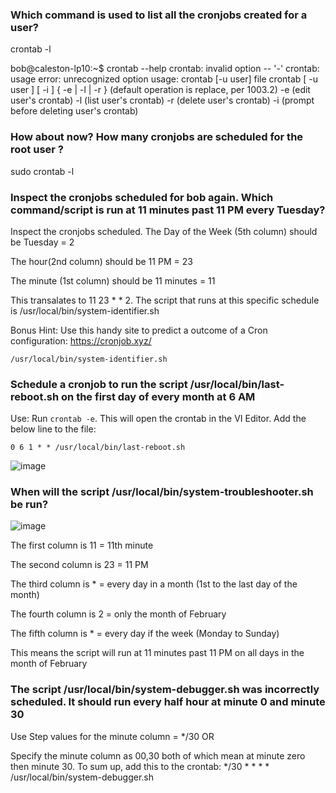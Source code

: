 ### Which command is used to list all the cronjobs created for a user?

crontab -l

bob@caleston-lp10:~$ crontab --help
crontab: invalid option -- '-'
crontab: usage error: unrecognized option
usage:  crontab [-u user] file
        crontab [ -u user ] [ -i ] { -e | -l | -r }
                (default operation is replace, per 1003.2)
        -e      (edit user's crontab)
        -l      (list user's crontab)
        -r      (delete user's crontab)
        -i      (prompt before deleting user's crontab)

        
### How about now? How many cronjobs are scheduled for the root user ?

sudo crontab -l


### Inspect the cronjobs scheduled for bob again. Which command/script is run at 11 minutes past 11 PM every Tuesday?

Inspect the cronjobs scheduled.
The Day of the Week (5th column) should be Tuesday = 2

The hour(2nd column) should be 11 PM = 23

The minute (1st column) should be 11 minutes = 11

This transalates to 11 23 * * 2. The script that runs at this specific schedule is /usr/local/bin/system-identifier.sh

Bonus Hint: Use this handy site to predict a outcome of a Cron configuration:
https://cronjob.xyz/

`/usr/local/bin/system-identifier.sh`


### Schedule a cronjob to run the script /usr/local/bin/last-reboot.sh on the first day of every month at 6 AM

Use: Run `crontab -e`. This will open the crontab in the VI Editor. Add the below line to the file:

`0 6 1 * * /usr/local/bin/last-reboot.sh`

![image](https://github.com/Althaf-official/Linux_Basics/assets/105126131/c225928f-061a-4901-bf9a-39e106b8f843)


### When will the script /usr/local/bin/system-troubleshooter.sh be run?

![image](https://github.com/Althaf-official/Linux_Basics/assets/105126131/f597a23c-6045-48d0-ba6c-780015bae017)


The first column is 11 = 11th minute

The second column is 23 = 11 PM

The third column is * = every day in a month (1st to the last day of the month)

The fourth column is 2 = only the month of February

The fifth column is * = every day if the week (Monday to Sunday)

This means the script will run at 11 minutes past 11 PM on all days in the month of February

### The script /usr/local/bin/system-debugger.sh was incorrectly scheduled. It should run every half hour at minute 0 and minute 30
Use Step values for the minute column = */30 OR

Specify the minute column as 00,30 both of which mean at minute zero then minute 30.
To sum up, add this to the crontab:
*/30 * * * * /usr/local/bin/system-debugger.sh




